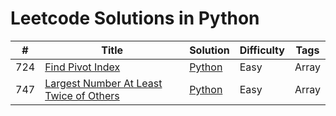 # Leetcode Solutions in Python


| # | Title | Solution | Difficulty | Tags |
| ------ | ------ | ------ | ------ | ------ |
| 724 | [Find Pivot Index](https://leetcode.com/problems/find-pivot-index/) | [Python](../master/724%20-%20Find%20Pivot%20Index/724-find-pivot-index.py) | Easy | Array |
| 747 | [Largest Number At Least Twice of Others](https://leetcode.com/problems/largest-number-at-least-twice-of-others/) | [Python](../master/) | Easy | Array |